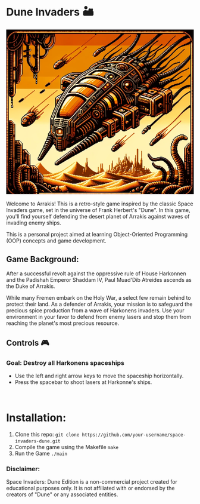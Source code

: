 # Dune Invaders 🏜️


![Dune_Invaders_Logo](src\images\icons\hr_giger2.bmp)

 
Welcome to Arrakis! This is a retro-style game inspired by the classic Space Invaders game, set in the universe of Frank Herbert's "Dune". In this game, you'll find yourself defending the desert planet of Arrakis against waves of invading enemy ships. 

This is a personal project aimed at learning Object-Oriented Programming (OOP) concepts and game development.


## Game Background:
After a successful revolt against the oppressive rule of House Harkonnen and the Padishah Emperor Shaddam IV, Paul Muad'Dib Atreides ascends as the Duke of Arrakis. 

While many Fremen embark on the Holy War, a select few remain behind to protect their land. As a defender of Arrakis, your mission is to safeguard the precious spice production from a wave of Harkonens invaders. Use your environment in your favor to defend from enemy lasers and stop them from reaching the planet's most precious resource.

## Controls 🎮
### **Goal**: Destroy all Harkonens spaceships 
- Use the left and right arrow keys to move the spaceship horizontally.
- Press the spacebar to shoot lasers at Harkonne's ships.

<br>

# Installation: 
1. Clone this repo: ```git clone https://github.com/your-username/space-invaders-dune.git ``` 
2. Compile the game using the Makefile ```make ```
3. Run the Game ```./main ``` 

### Disclaimer: 
Space Invaders: Dune Edition is a non-commercial project created for educational purposes only. It is not affiliated with or endorsed by the creators of "Dune" or any associated entities.
